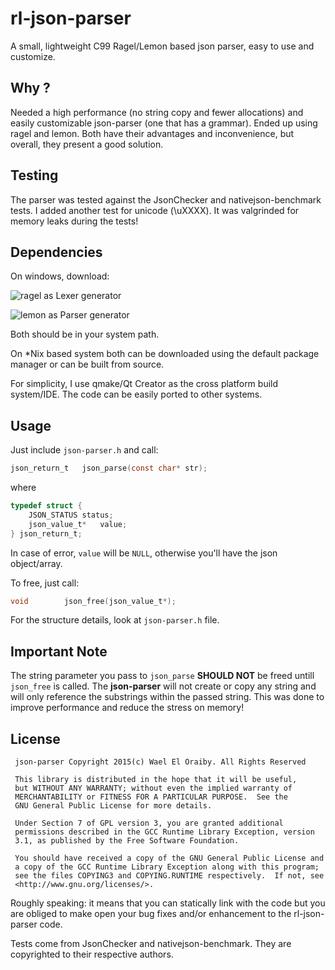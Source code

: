 # rl-json-parser

A small, lightweight C99 Ragel/Lemon based json parser, easy to use and customize.

Why ?
-----
Needed a high performance (no string copy and fewer allocations) and easily customizable json-parser (one that has a grammar). Ended up using ragel and lemon. Both have their advantages and inconvenience, but overall, they present a good solution.

Testing
-------
The parser was tested against the JsonChecker and nativejson-benchmark tests. I added another test for unicode (\uXXXX). It was valgrinded for memory leaks during the tests!

Dependencies
------------
On windows, download:

![ragel](https://github.com/eloraiby/ragel-windows) as Lexer generator

![lemon](https://github.com/eloraiby/lemon-windows) as Parser generator

Both should be in your system path.


On *Nix based system both can be downloaded using the default package manager or can be built from source.

For simplicity, I use qmake/Qt Creator as the cross platform build system/IDE. The code can be easily ported to other systems.


Usage
-----
Just include ```json-parser.h``` and call:

```C
json_return_t	json_parse(const char* str);
```
where
```C
typedef struct {
	JSON_STATUS	status;
	json_value_t*	value;
} json_return_t;
```

In case of error, ```value``` will be ```NULL```, otherwise you'll have the json object/array.

To free, just call:
```C
void		json_free(json_value_t*);
```

For the structure details, look at ```json-parser.h``` file.

Important Note
--------------
The string parameter you pass to ```json_parse``` **SHOULD NOT** be freed untill ```json_free``` is called. The **json-parser** will not create or copy any string and will only reference the substrings within the passed string. This was done to improve performance and reduce the stress on memory!

License
-------
```
 json-parser Copyright 2015(c) Wael El Oraiby. All Rights Reserved

 This library is distributed in the hope that it will be useful,
 but WITHOUT ANY WARRANTY; without even the implied warranty of
 MERCHANTABILITY or FITNESS FOR A PARTICULAR PURPOSE.  See the
 GNU General Public License for more details.

 Under Section 7 of GPL version 3, you are granted additional
 permissions described in the GCC Runtime Library Exception, version
 3.1, as published by the Free Software Foundation.

 You should have received a copy of the GNU General Public License and
 a copy of the GCC Runtime Library Exception along with this program;
 see the files COPYING3 and COPYING.RUNTIME respectively.  If not, see
 <http://www.gnu.org/licenses/>.
```

Roughly speaking: it means that you can statically link with the code but you are obliged to make open your bug fixes and/or enhancement to the rl-json-parser code.

Tests come from JsonChecker and nativejson-benchmark. They are copyrighted to their respective authors.

